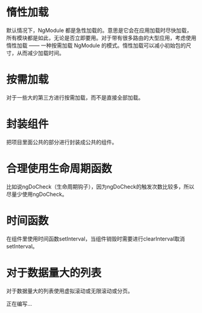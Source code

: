 # 惰性加载
默认情况下，NgModule 都是急性加载的。意思是它会在应用加载时尽快加载，所有模块都是如此，无论是否立即要用。对于带有很多路由的大型应用，考虑使用惰性加载 —— 一种按需加载 NgModule 的模式。惰性加载可以减小初始包的尺寸，从而减少加载时间。

# 按需加载
对于一些大的第三方进行按需加载，而不是直接全部加载。

# 封装组件
把项目里面公共的部分进行封装成公共的组件。

# 合理使用生命周期函数
比如说ngDoCheck（生命周期钩子），因为ngDoCheck的触发次数比较多，所以尽量少使用ngDoCheck。

# 时间函数
在组件里使用时间函数setInterval，当组件销毁时需要进行clearInterval取消setInterval。

# 对于数据量大的列表
对于数据量大的列表使用虚拟滚动或无限滚动或分页。

正在编写...
